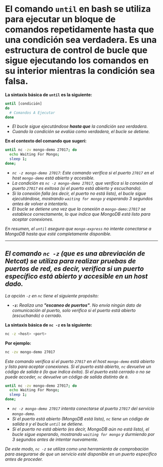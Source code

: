 <!-- Autor: Daniel Benjamin Perez Morales -->
<!-- GitHub: https://github.com/DanielBenjaminPerezMoralesDev13 -->
<!-- Gitlab: https://gitlab.com/DanielBenjaminPerezMoralesDev13 -->
<!-- Correo electrónico: danielperezdev@proton.me -->

# **El comando `until` en bash se utiliza para ejecutar un bloque de comandos repetidamente hasta que una condición sea verdadera. Es una estructura de control de bucle que sigue ejecutando los comandos en su interior mientras la condición sea falsa.**

**La sintaxis básica de `until` es la siguiente:**

```bash
until [condición]
do
  # Comandos A Ejecutar
done
```

- *El bucle sigue ejecutándose **hasta que** la condición sea verdadera.*
- *Cuando la condición se evalúa como verdadera, el bucle se detiene.*

**En el contexto del comando que sugerí:**

```bash
until nc -zv mongo-demo 27017; do
  echo Waiting For Mongo;
  sleep 1;
done;
```

- *`nc -z mongo-demo 27017`: Este comando verifica si el puerto `27017` en el host `mongo-demo` está abierto y accesible.*
- *La condición es `nc -z mongo-demo 27017`, que verifica si la conexión al puerto `27017` es exitosa (si el puerto está abierto y escuchando).*
- *Si la conexión falla (es decir, el puerto no está listo), el bucle sigue ejecutándose, mostrando `waiting for mongo` y esperando 3 segundos antes de volver a intentarlo.*
- *El bucle se detiene una vez que la conexión a `mongo-demo:27017` se establece correctamente, lo que indica que MongoDB está listo para aceptar conexiones.*

*En resumen, el `until` asegura que `mongo-express` no intente conectarse a MongoDB hasta que esté completamente disponible.*

---

## *El comando `nc -z` (que es una abreviación de **Netcat**) se utiliza para realizar pruebas de puertos de red, es decir, verifica si un puerto específico está abierto y accesible en un host dado.*

*La opción `-z` en `nc` tiene el siguiente propósito:*

- **`-z`:** *Realiza una **"escaneo de puertos"**. No envía ningún dato de comunicación al puerto, solo verifica si el puerto está abierto (escuchando) o cerrado.*

**La sintaxis básica de `nc -z` es la siguiente:**

```bash
nc -z <host> <port>
```

**Por ejemplo:**

```bash
nc -zv mongo-demo 27017
```

*Este comando verifica si el puerto `27017` en el host `mongo-demo` está abierto y listo para aceptar conexiones. Si el puerto está abierto, `nc` devuelve un código de salida `0` (lo que indica éxito). Si el puerto está cerrado o no se puede acceder, `nc` devuelve un código de salida distinto de `0`.*

```bash
until nc -zv mongo-demo 27017; do
  echo Waiting For Mongo;
  sleep 1;
done;
```

- *`nc -z mongo-demo 27017` intenta conectarse al puerto `27017` del servicio `mongo-demo`.*
- *Si el puerto está abierto (MongoDB está listo), `nc` tiene un código de salida `0` y el bucle `until` se detiene.*
- *Si el puerto no está abierto (es decir, MongoDB aún no está listo), el bucle sigue esperando, mostrando `waiting for mongo` y durmiendo por 3 segundos antes de intentar nuevamente.*

*De este modo, `nc -z` se utiliza como una herramienta de comprobación para asegurarse de que un servicio esté disponible en un puerto específico antes de proceder.*
